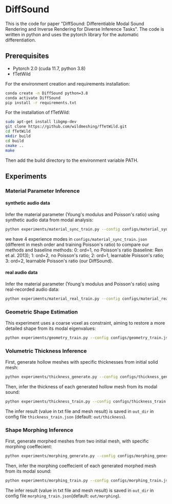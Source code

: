 # DiffSound
This is the code for paper "DiffSound: Differentiable Modal Sound Rendering and Inverse Rendering for Diverse Inference Tasks".
The code is written in python and uses the pytorch library for the automatic differentiation. 

## Prerequisites
- Pytorch 2.0 (cuda 11.7, python 3.8)
- fTetWild 

For the environment creation and requirements installation:
```bash
conda create -n DiffSound python=3.8
conda activate DiffSound
pip install -r requirements.txt
```


For the installation of fTetWild:
```bash
sudo apt-get install libgmp-dev
git clone https://github.com/wildmeshing/fTetWild.git
cd fTetWild
mkdir build
cd build
cmake ..
make
```
Then add the build directory to the environment variable PATH.

## Experiments
### Material Parameter Inference
#### synthetic audio data
Infer the material parameter (Young's modulus and Poisson's ratio) using synthetic audio data from modal analysis:
```bash
python experiments/material_sync_train.py --config configs/material_sync_train.json
```
we have 4 experience modes in ```configs/material_sync_train.json``` (different in mesh order and training Poisson's ratio) to compare our methods and baseline methods:
0: ord=1, no Poisson's ratio (baseline: Ren et al. 2013); 
1: ord=2, no Poisson's ratio; 
2: ord=1, learnable Poisson's ratio; 
3: ord=2, learnable Poisson's ratio (our DiffSound).

#### real audio data
Infer the material parameter (Young's modulus and Poisson's ratio) using real-recorded audio data:
```bash
python experiments/material_real_train.py --config configs/material_real_train.json
```

### Geometric Shape Estimation
This experiment uses a coarse voxel as constraint, aiming to restore a more detailed shape from its modal eigenvalues:
```bash
python experiments/geometry_train.py --config configs/geometry_train.json
```

### Volumetric Thickness Inference
First, generate hollow meshes with specific thicknesses from initial solid mesh:
```bash
python experiments/thickness_generate.py --config configs/thickness_generate.json
```
Then, infer the thickness of each generated hollow mesh from its modal sound:
```bash
python experiments/thickness_train.py --config configs/thickness_train.json
```
The infer result (value in txt file and mesh result) is saved in ```out_dir``` in config file ```thickness_train.json``` (default: ```out/thickness```).

### Shape Morphing Inference
First, generate morphed meshes from two initial mesh, with specific morphing coeffecient:
```bash
python experiments/morphing_generate.py --config configs/morphing_generate.json
```
Then, infer the morphing coeffecient of each generated morphed mesh from its modal sound:
```bash
python experiments/morphing_train.py --config configs/morphing_train.json
```
The infer result (value in txt file and mesh result) is saved in ```out_dir``` in config file ```morphing_train.json```(default: ```out/morphing```).


